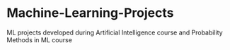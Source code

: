 # Machine-Learning-Projects
ML projects developed during Artificial Intelligence course and Probability Methods in ML course
